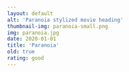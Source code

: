 ```yaml
---
layout: default
alt: 'Paranoia stylized movie heading'
thumbnail-img: paranoia-small.png
img: paranoia.jpg
date: 2020-01-01
title: 'Paranoia'
old: true
rating: good
---
```

